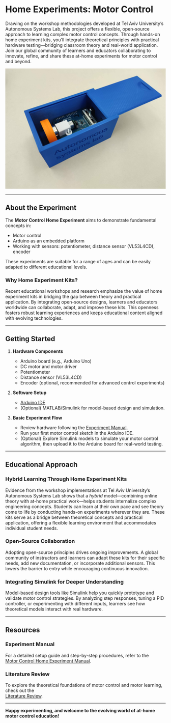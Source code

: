 # Home Experiments: Motor Control

Drawing on the workshop methodologies developed at Tel Aviv University’s Autonomous Systems Lab, this project offers a flexible, open-source approach to learning complex motor control concepts. Through hands-on home experiment kits, you’ll integrate theoretical principles with practical hardware testing—bridging classroom theory and real-world application. Join our global community of learners and educators collaborating to innovate, refine, and share these at-home experiments for motor control and beyond.

[![Motor Control Home Experiment](https://github.com/TALs-Education/HomeExperiments/blob/main/Media/HomeExperiment.jpg)](https://github.com/TALs-Education/HomeExperiments/blob/main/Media/HomeExperiment.jpg)

---

## About the Experiment

The **Motor Control Home Experiment** aims to demonstrate fundamental concepts in:
- Motor control
- Arduino as an embedded platform
- Working with sensors: potentiometer, distance sensor (VL53L4CD), encoder

These experiments are suitable for a range of ages and can be easily adapted to different educational levels.

### Why Home Experiment Kits?
Recent educational workshops and research emphasize the value of home experiment kits in bridging the gap between theory and practical application. By integrating open-source designs, learners and educators worldwide can collaborate, adapt, and improve these kits. This openness fosters robust learning experiences and keeps educational content aligned with evolving technologies.

---

## Getting Started

1. **Hardware Components**
   - Arduino board (e.g., Arduino Uno)
   - DC motor and motor driver
   - Potentiometer
   - Distance sensor (VL53L4CD)
   - Encoder (optional, recommended for advanced control experiments)

2. **Software Setup**
   - [Arduino IDE](https://www.arduino.cc/en/Main/Software)  
   - (Optional) MATLAB/Simulink for model-based design and simulation.

3. **Basic Experiment Flow**
   - Review hardware following the [Experiment Manual](https://docs.google.com/document/d/e/2PACX-1vTPUhsmN9pzYHgXOWRKwX2BtyRtxThCYWmVOfnkxVCWbyEGNXG4-kLLJMpkjMgp8psmi3ngpcFQB8Ji/pub).
   - Run your first motor control sketch in the Arduino IDE.
   - (Optional) Explore Simulink models to simulate your motor control algorithm, then upload it to the Arduino board for real-world testing.

---

## Educational Approach

### Hybrid Learning Through Home Experiment Kits
Evidence from the workshop implementations at Tel Aviv University’s Autonomous Systems Lab shows that a *hybrid* model—combining online theory with at-home practical work—helps students internalize complex engineering concepts. Students can learn at their own pace and see theory come to life by conducting hands-on experiments wherever they are.
These kits serve as a bridge between theoretical concepts and practical application, offering a flexible learning environment that accommodates individual student needs.

### Open-Source Collaboration
Adopting open-source principles drives ongoing improvements. A global community of instructors and learners can adapt these kits for their specific needs, add new documentation, or incorporate additional sensors. This lowers the barrier to entry while encouraging continuous innovation.

### Integrating Simulink for Deeper Understanding
Model-based design tools like Simulink help you quickly prototype and validate motor control strategies. By analyzing step responses, tuning a PID controller, or experimenting with different inputs, learners see how theoretical models interact with real hardware.

---

## Resources

### Experiment Manual
For a detailed setup guide and step-by-step procedures, refer to the  
[Motor Control Home Experiment Manual](https://docs.google.com/document/d/e/2PACX-1vTPUhsmN9pzYHgXOWRKwX2BtyRtxThCYWmVOfnkxVCWbyEGNXG4-kLLJMpkjMgp8psmi3ngpcFQB8Ji/pub).

### Literature Review
To explore the theoretical foundations of motor control and motor learning, check out the  
[Literature Review](https://docs.google.com/document/d/1QbtmdrFBOkH7k_BocmlgdmgrB1uC7Cmu6fzY5HIIA1Y/edit?tab=t.0#heading=h.hul62mwjj4yd).

---

**Happy experimenting, and welcome to the evolving world of at-home motor control education!**
